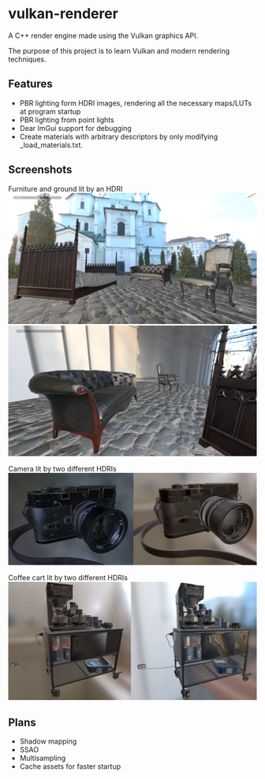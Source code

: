 # vulkan-renderer

A C++ render engine made using the Vulkan graphics API.

The purpose of this project is to learn Vulkan and modern rendering techniques.

## Features

 * PBR lighting form HDRI images, rendering all the necessary maps/LUTs at program startup
 * PBR lighting from point lights
 * Dear ImGui support for debugging
 * Create materials with arbitrary descriptors by only modifying \_load_materials.txt.

## Screenshots

Furniture and ground lit by an HDRI
![](showcase/furniture_hdri_00.png?raw=true "fence_synchronization")
![](showcase/furniture_hdri_01.png?raw=true "fence_synchronization")

Camera lit by two different HDRIs
![](showcase/camera_00.png?raw=true "fence_synchronization")

Coffee cart lit by two different HDRIs
![](showcase/coffee_cart_00.png?raw=true "fence_synchronization")

## Plans

 * Shadow mapping
 * SSAO
 * Multisampling
 * Cache assets for faster startup
